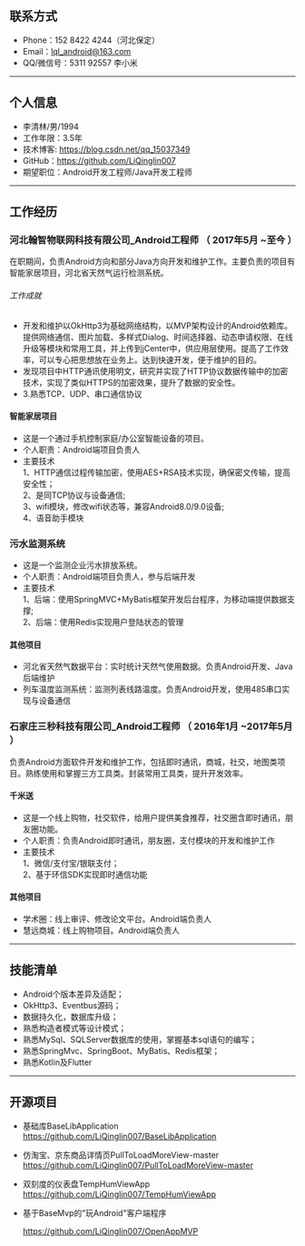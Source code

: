 ## 联系方式
- Phone：152 8422 4244（河北保定）
- Email：lql_android@163.com
- QQ/微信号：5311 92557 李小米
---
## 个人信息
 - 李清林/男/1994
 - 工作年限：3.5年
 - 技术博客: https://blog.csdn.net/qq_15037349 
 - GitHub：https://github.com/LiQinglin007
 - 期望职位：Android开发工程师/Java开发工程师
---
## 工作经历
### 河北翰智物联网科技有限公司_Android工程师 （ 2017年5月 ~至今 ）
在职期间，负责Android方向和部分Java方向开发和维护工作。主要负责的项目有智能家居项目，河北省天然气运行检测系统。
###### 工作成就
* 开发和维护以OkHttp3为基础网络结构，以MVP架构设计的Android依赖库。提供网络通信、图片加载、多样式Dialog、时间选择器、动态申请权限、在线升级等模块和常用工具，并上传到jCenter中，供应用层使用。提高了工作效率，可以专心把思想放在业务上。达到快速开发，便于维护的目的。
* 发现项目中HTTP通讯使用明文，研究并实现了HTTP协议数据传输中的加密技术，实现了类似HTTPS的加密效果，提升了数据的安全性。
* 3.熟悉TCP、UDP、串口通信协议
#### 智能家居项目 
* 这是一个通过手机控制家庭/办公室智能设备的项目。
* 个人职责：Android端项目负责人
* 主要技术<br>
  1、HTTP通信过程传输加密，使用AES+RSA技术实现，确保密文传输，提高安全性；<br>
  2、是同TCP协议与设备通信;<br>
  3、wifi模块，修改wifi状态等，兼容Android8.0/9.0设备;<br>
  4、语音助手模块
### 污水监测系统 
* 这是一个监测企业污水排放系统。
* 个人职责：Android端项目负责人，参与后端开发
* 主要技术<br>
  1、后端：使用SpringMVC+MyBatis框架开发后台程序，为移动端提供数据支撑;<br>
  2、后端：使用Redis实现用户登陆状态的管理<br>
#### 其他项目
* 河北省天然气数据平台：实时统计天然气使用数据。负责Android开发、Java后端维护
* 列车温度监测系统：监测列表线路温度。负责Android开发，使用485串口实现与设备通信
### 石家庄三秒科技有限公司_Android工程师 （ 2016年1月 ~2017年5月 ）
负责Android方面软件开发和维护工作，包括即时通讯，商城，社交，地图类项目。熟练使用和掌握三方工具类。封装常用工具类，提升开发效率。
#### 千米送 
* 这是一个线上购物，社交软件，给用户提供美食推荐，社交圈含即时通讯，朋友圈功能。
* 个人职责：负责Android即时通讯，朋友圈，支付模块的开发和维护工作
* 主要技术<br>
  1、微信/支付宝/银联支付；<br>
  2、基于环信SDK实现即时通信功能
#### 其他项目
* 学术圈：线上审评、修改论文平台。Android端负责人
* 慧远商城：线上购物项目。Android端负责人
---
## 技能清单
* Android个版本差异及适配； 
* OkHttp3、Eventbus源码；
* 数据持久化，数据库升级；
* 熟悉构造者模式等设计模式；
* 熟悉MySql、SQLServer数据库的使用，掌握基本sql语句的编写；
* 熟悉SpringMvc、SpringBoot、MyBatis、Redis框架；
* 熟悉Kotlin及Flutter
---
## 开源项目
* 基础库BaseLibApplication<br>https://github.com/LiQinglin007/BaseLibApplication  

* 仿淘宝、京东商品详情页PullToLoadMoreView-master<br>https://github.com/LiQinglin007/PullToLoadMoreView-master 

* 双刻度的仪表盘TempHumViewApp<br>https://github.com/LiQinglin007/TempHumViewApp 

* 基于BaseMvp的"玩Android"客户端程序<br>

  https://github.com/LiQinglin007/OpenAppMVP
